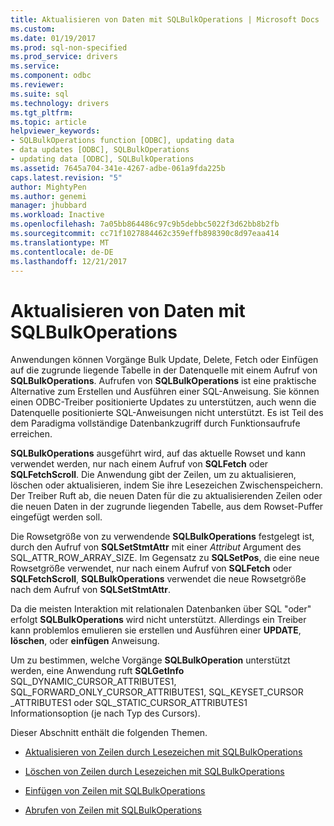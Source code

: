 ```yaml
---
title: Aktualisieren von Daten mit SQLBulkOperations | Microsoft Docs
ms.custom: 
ms.date: 01/19/2017
ms.prod: sql-non-specified
ms.prod_service: drivers
ms.service: 
ms.component: odbc
ms.reviewer: 
ms.suite: sql
ms.technology: drivers
ms.tgt_pltfrm: 
ms.topic: article
helpviewer_keywords:
- SQLBulkOperations function [ODBC], updating data
- data updates [ODBC], SQLBulkOperations
- updating data [ODBC], SQLBulkOperations
ms.assetid: 7645a704-341e-4267-adbe-061a9fda225b
caps.latest.revision: "5"
author: MightyPen
ms.author: genemi
manager: jhubbard
ms.workload: Inactive
ms.openlocfilehash: 7a05bb864486c97c9b5debbc5022f3d62bb8b2fb
ms.sourcegitcommit: cc71f1027884462c359effb898390c8d97eaa414
ms.translationtype: MT
ms.contentlocale: de-DE
ms.lasthandoff: 12/21/2017
---
```

# <a name="updating-data-with-sqlbulkoperations"></a>Aktualisieren von Daten mit SQLBulkOperations
Anwendungen können Vorgänge Bulk Update, Delete, Fetch oder Einfügen auf die zugrunde liegende Tabelle in der Datenquelle mit einem Aufruf von **SQLBulkOperations**. Aufrufen von **SQLBulkOperations** ist eine praktische Alternative zum Erstellen und Ausführen einer SQL-Anweisung. Sie können einen ODBC-Treiber positionierte Updates zu unterstützen, auch wenn die Datenquelle positionierte SQL-Anweisungen nicht unterstützt. Es ist Teil des dem Paradigma vollständige Datenbankzugriff durch Funktionsaufrufe erreichen.  
  
 **SQLBulkOperations** ausgeführt wird, auf das aktuelle Rowset und kann verwendet werden, nur nach einem Aufruf von **SQLFetch** oder **SQLFetchScroll**. Die Anwendung gibt der Zeilen, um zu aktualisieren, löschen oder aktualisieren, indem Sie ihre Lesezeichen Zwischenspeichern. Der Treiber Ruft ab, die neuen Daten für die zu aktualisierenden Zeilen oder die neuen Daten in der zugrunde liegenden Tabelle, aus dem Rowset-Puffer eingefügt werden soll.  
  
 Die Rowsetgröße von zu verwendende **SQLBulkOperations** festgelegt ist, durch den Aufruf von **SQLSetStmtAttr** mit einer *Attribut* Argument des SQL_ATTR_ROW_ARRAY_SIZE. Im Gegensatz zu **SQLSetPos**, die eine neue Rowsetgröße verwendet, nur nach einem Aufruf von **SQLFetch** oder **SQLFetchScroll**, **SQLBulkOperations** verwendet die neue Rowsetgröße nach dem Aufruf von **SQLSetStmtAttr**.  
  
 Da die meisten Interaktion mit relationalen Datenbanken über SQL "oder" erfolgt **SQLBulkOperations** wird nicht unterstützt. Allerdings ein Treiber kann problemlos emulieren sie erstellen und Ausführen einer **UPDATE**, **löschen**, oder **einfügen** Anweisung.  
  
 Um zu bestimmen, welche Vorgänge **SQLBulkOperation** unterstützt werden, eine Anwendung ruft **SQLGetInfo** SQL_DYNAMIC_CURSOR_ATTRIBUTES1, SQL_FORWARD_ONLY_CURSOR_ATTRIBUTES1, SQL_KEYSET_CURSOR _ATTRIBUTES1 oder SQL_STATIC_CURSOR_ATTRIBUTES1 Informationsoption (je nach Typ des Cursors).  
  
 Dieser Abschnitt enthält die folgenden Themen.  
  
-   [Aktualisieren von Zeilen durch Lesezeichen mit SQLBulkOperations](../../../odbc/reference/develop-app/updating-rows-by-bookmark-with-sqlbulkoperations.md)  
  
-   [Löschen von Zeilen durch Lesezeichen mit SQLBulkOperations](../../../odbc/reference/develop-app/deleting-rows-by-bookmark-with-sqlbulkoperations.md)  
  
-   [Einfügen von Zeilen mit SQLBulkOperations](../../../odbc/reference/develop-app/inserting-rows-with-sqlbulkoperations.md)  
  
-   [Abrufen von Zeilen mit SQLBulkOperations](../../../odbc/reference/develop-app/fetching-rows-with-sqlbulkoperations.md)
